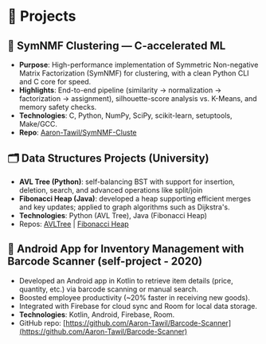 # 🧪 Projects

## 🧠 SymNMF Clustering — C-accelerated ML

- **Purpose**: High-performance implementation of Symmetric Non-negative Matrix Factorization (SymNMF) for clustering, with a clean Python CLI and C core for speed.
- **Highlights**: End-to-end pipeline (similarity -> normalization -> factorization -> assignment), silhouette-score analysis vs. K-Means, and memory safety checks.
- **Technologies**: C, Python, NumPy, SciPy, scikit-learn, setuptools, Make/GCC.
- **Repo**: [Aaron-Tawil/SymNMF-Cluste](https://github.com/Aaron-Tawil/SymNMF-Cluste)

## 🗂️ Data Structures Projects (University)

- **AVL Tree (Python)**: self-balancing BST with support for insertion, deletion, search, and advanced operations like split/join
- **Fibonacci Heap (Java)**: developed a heap supporting efficient merges and key updates; applied to graph algorithms such as Dijkstra's.
- **Technologies**: Python (AVL Tree), Java (Fibonacci Heap)
- Repos: [AVLTree](https://github.com/Aaron-Tawil/AVLTree) | [Fibonacci Heap](https://github.com/haimtoledano1/FibonacciHeaps)

## 📱 Android App for Inventory Management with Barcode Scanner (self-project - 2020)

- Developed an Android app in Kotlin to retrieve item details (price, quantity, etc.) via barcode scanning or manual search.
- Boosted employee productivity (~20% faster in receiving new goods).
- Integrated with Firebase for cloud sync and Room for local data storage.
- **Technologies**: Kotlin, Android, Firebase, Room.
- GitHub repo: [https://github.com/Aaron-Tawil/Barcode-Scanner](https://github.com/Aaron-Tawil/Barcode-Scanner)

